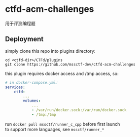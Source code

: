 # ctfd-acm-challenges

用于评测编程题

## Deployment

simply clone this repo into plugins directory:

```
cd <ctfd-dir>/CTFd/plugins
git clone https://github.com/mssctf-dev/ctfd-acm-challenges
```

this plugin requires docker access and /tmp access, so:

```yml
# in docker-compose.yml:
services:
    ctfd:
        ...
        volumes:
            ...
            - /var/run/docker.sock:/var/run/docker.sock
            - /tmp:/tmp
```

run `docker pull mssctf/runner_c_cpp` before first launch  
to support more languages, see `mssctf/runner_*`
